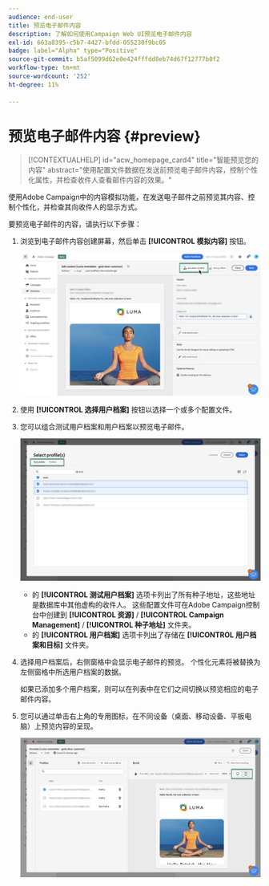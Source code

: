 ```yaml
---
audience: end-user
title: 预览电子邮件内容
description: 了解如何使用Campaign Web UI预览电子邮件内容
exl-id: 663a8395-c5b7-4427-bfdd-055230f9bc05
badge: label="Alpha" type="Positive"
source-git-commit: b5af5099d62e0e424fffdd8eb74d67f12777b0f2
workflow-type: tm+mt
source-wordcount: '252'
ht-degree: 11%

---
```



# 预览电子邮件内容 {#preview}

>[!CONTEXTUALHELP]
>id="acw_homepage_card4"
>title="智能预览您的内容"
>abstract="使用配置文件数据在发送前预览电子邮件内容，控制个性化属性，并检查收件人查看邮件内容的效果。"

使用Adobe Campaign中的内容模拟功能，在发送电子邮件之前预览其内容、控制个性化，并检查其向收件人的显示方式。

要预览电子邮件的内容，请执行以下步骤：

1. 浏览到电子邮件内容创建屏幕，然后单击 **[!UICONTROL 模拟内容]** 按钮。

   ![](assets/simulate.png)

1. 使用 **[!UICONTROL 选择用户档案]** 按钮以选择一个或多个配置文件。
1. 您可以组合测试用户档案和用户档案以预览电子邮件。

   ![](assets/preview-profile.png)

   * 的 **[!UICONTROL 测试用户档案]** 选项卡列出了所有种子地址，这些地址是数据库中其他虚构的收件人。 这些配置文件可在Adobe Campaign控制台中创建到 **[!UICONTROL 资源]** / **[!UICONTROL Campaign Management]** / **[!UICONTROL 种子地址]** 文件夹。
   * 的 **[!UICONTROL 用户档案]** 选项卡列出了存储在 **[!UICONTROL 用户档案和目标]** 文件夹。

1. 选择用户档案后，右侧窗格中会显示电子邮件的预览。 个性化元素将被替换为左侧窗格中所选用户档案的数据。

   如果已添加多个用户档案，则可以在列表中在它们之间切换以预览相应的电子邮件内容。

1. 您可以通过单击右上角的专用图标，在不同设备（桌面、移动设备、平板电脑）上预览内容的呈现。

   ![](assets/preview.png)


